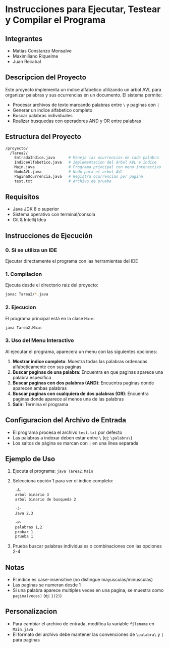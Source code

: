 # Instrucciones para Ejecutar, Testear y Compilar el Programa

## Integrantes

- Matias Constanzo Monsalve
- Maximiliano Riquelme
- Juan Recabal

## Descripcion del Proyecto

Este proyecto implementa un indice alfabetico utilizando un arbol AVL para organizar palabras y sus ocurrencias en un documento. El sistema permite:

- Procesar archivos de texto marcando palabras entre `\` y paginas con `|`
- Generar un indice alfabetico completo
- Buscar palabras individuales
- Realizar busquedas con operadores AND y OR entre palabras

## Estructura del Proyecto

``` bash
/proyecto/
  /Tarea2/
    EntradaIndice.java      # Maneja las ocurrencias de cada palabra
    IndiceAlfabetico.java   # Implementacion del árbol AVL e indice
    Main.java               # Programa principal con menu interactivo
    NodoAVL.java            # Nodo para el arbol AVL
    PaginaOcurrencia.java   # Registra ocurrencias por pagina
    test.txt                # Archivo de prueba
```

## Requisitos

- Java JDK 8 o superior
- Sistema operativo con terminal/consola
- Git & Intellij Idea

## Instrucciones de Ejecución

### 0. Si se utiliza un IDE

Ejecutar directamente el programa con las herramientas del IDE

### 1. Compilacion

Ejecuta desde el directorio raiz del proyecto:

```bash
javac Tarea2/*.java
```

### 2. Ejecucion

El programa principal está en la clase `Main`:

```bash
java Tarea2.Main
```

### 3. Uso del Menu Interactivo

Al ejecutar el programa, aparecera un menu con las siguientes opciones:

1. **Mostrar indice completo**: Muestra todas las palabras ordenadas alfabeticamente con sus paginas
2. **Buscar paginas de una palabra**: Encuentra en que paginas aparece una palabra especifica
3. **Buscar paginas con dos palabras (AND)**: Encuentra paginas donde aparecen ambas palabras
4. **Buscar paginas con cualquiera de dos palabras (OR)**: Encuentra paginas donde aparece al menos una de las palabras
5. **Salir**: Termina el programa

## Configuracion del Archivo de Entrada

- El programa procesa el archivo `test.txt` por defecto
- Las palabras a indexar deben estar entre `\` (ej: `\palabra\`)
- Los saltos de página se marcan con `|` en una línea separada

## Ejemplo de Uso

1. Ejecuta el programa: `java Tarea2.Main`
2. Selecciona opción 1 para ver el indice completo:

   ``` bash
    -A-
    arbol binario 3
    arbol binario de busqueda 2

    -J-
    Java 2,3

    -P-
    palabras 1,2
    probar 1
    prueba 1

   ```

3. Prueba buscar palabras individuales o combinaciones con las opciones 2-4

## Notas

- El indice es case-insensitive (no distingue mayusculas/minusculas)
- Las paginas se numeran desde 1
- Si una palabra aparece multiples veces en una pagina, se muestra como `pagina(veces)` (ej: `1(2)`)

## Personalizacion

- Para cambiar el archivo de entrada, modifica la variable `filename` en `Main.java`
- El formato del archivo debe mantener las convenciones de `\palabra\` y `|` para paginas
